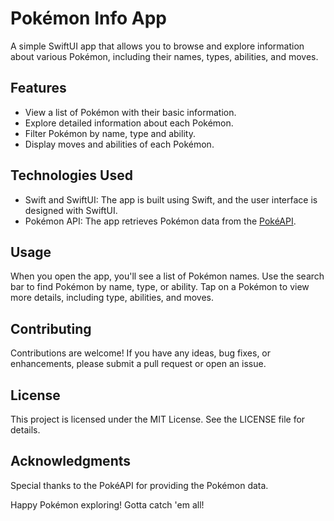 # Pokémon Info App

A simple SwiftUI app that allows you to browse and explore information about various Pokémon, including their names, types, abilities, and moves.


## Features

- View a list of Pokémon with their basic information.
- Explore detailed information about each Pokémon.
- Filter Pokémon by name, type and ability.
- Display moves and abilities of each Pokémon.

## Technologies Used

- Swift and SwiftUI: The app is built using Swift, and the user interface is designed with SwiftUI.
- Pokémon API: The app retrieves Pokémon data from the [PokéAPI](https://pokeapi.co/).

## Usage

When you open the app, you'll see a list of Pokémon names.
Use the search bar to find Pokémon by name, type, or ability.
Tap on a Pokémon to view more details, including type, abilities, and moves.

## Contributing

Contributions are welcome! If you have any ideas, bug fixes, or enhancements, please submit a pull request or open an issue.

## License

This project is licensed under the MIT License. See the LICENSE file for details.

## Acknowledgments

Special thanks to the PokéAPI for providing the Pokémon data.

Happy Pokémon exploring! Gotta catch 'em all!
